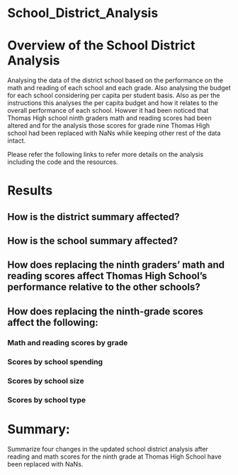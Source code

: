 # School_District_Analysis
# Overview of the School District Analysis
Analysing the data of the district school based on the performance on the math and reading of each school and each grade. Also analysing the budget for each school considering per capita per student basis. Also as per the instructions this analyses the per capita budget and how it relates to the overall performance of each school. Howver it had been noticed that Thomas High school ninth graders math and reading scores had been altered and for the analysis those scores for grade nine Thomas High school had been replaced with NaNs while keeping other rest of the data intact. 

Please refer the following links to refer more details on the analysis including the code and the resources.

# Results 
## How is the district summary affected?

## How is the school summary affected?
## How does replacing the ninth graders’ math and reading scores affect Thomas High School’s performance relative to the other schools?
## How does replacing the ninth-grade scores affect the following:
### Math and reading scores by grade
### Scores by school spending
### Scores by school size
### Scores by school type
# Summary: 
Summarize four changes in the updated school district analysis after reading and math scores for the ninth grade at Thomas High School have been replaced with NaNs.
